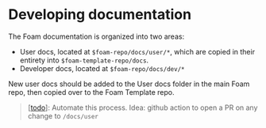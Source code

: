 # Developing documentation

The Foam documentation is organized into two areas:

* User docs, located at `$foam-repo/docs/user/*`, which are copied in their entirety into `$foam-template-repo/docs`.
* Developer docs, located at `$foam-repo/docs/dev/*`

New user docs should be added to the User docs folder in the main Foam repo, then copied over to the Foam Template repo.

> [[todo]]: Automate this process. Idea: github action to open a PR on any change to `/docs/user`

[//begin]: # "Autogenerated link references for markdown compatibility"
[todo]: todo.md "Todo"
[//end]: # "Autogenerated link references"
